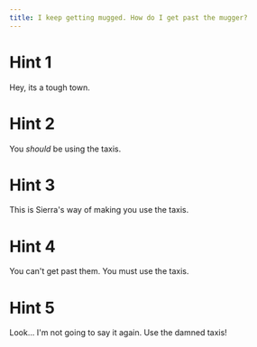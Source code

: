 ```yaml
---
title: I keep getting mugged. How do I get past the mugger?
---
```

# Hint 1
Hey, its a tough town.

# Hint 2
You *should* be using the taxis.

# Hint 3
This is Sierra's way of making you use the taxis.

# Hint 4
You can't get past them. You must use the taxis.

# Hint 5
Look... I'm not going to say it again. Use the damned taxis!

